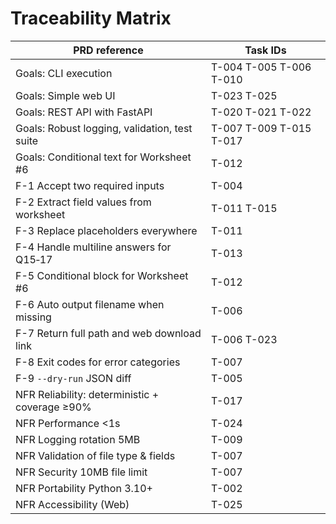 # Traceability Matrix

| PRD reference | Task IDs |
|---------------|---------|
| Goals: CLI execution | T-004 T-005 T-006 T-010 |
| Goals: Simple web UI | T-023 T-025 |
| Goals: REST API with FastAPI | T-020 T-021 T-022 |
| Goals: Robust logging, validation, test suite | T-007 T-009 T-015 T-017 |
| Goals: Conditional text for Worksheet #6 | T-012 |
| F-1 Accept two required inputs | T-004 |
| F-2 Extract field values from worksheet | T-011 T-015 |
| F-3 Replace placeholders everywhere | T-011 |
| F-4 Handle multiline answers for Q15‑17 | T-013 |
| F-5 Conditional block for Worksheet #6 | T-012 |
| F-6 Auto output filename when missing | T-006 |
| F-7 Return full path and web download link | T-006 T-023 |
| F-8 Exit codes for error categories | T-007 |
| F-9 `--dry-run` JSON diff | T-005 |
| NFR Reliability: deterministic + coverage ≥90% | T-017 |
| NFR Performance <1s | T-024 |
| NFR Logging rotation 5MB | T-009 |
| NFR Validation of file type & fields | T-007 |
| NFR Security 10MB file limit | T-007 |
| NFR Portability Python 3.10+ | T-002 |
| NFR Accessibility (Web) | T-025 |
